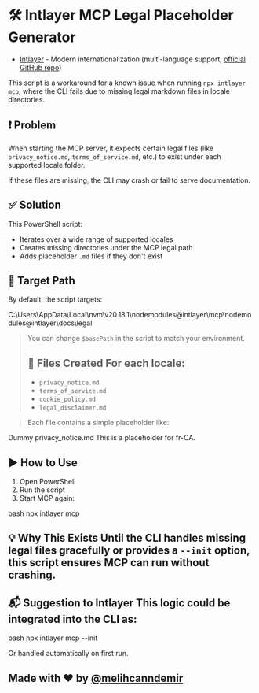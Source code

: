 # 🛠️ Intlayer MCP Legal Placeholder Generator


- [Intlayer](https://github.com/aymericzip/intlayer) - Modern internationalization (multi-language support, [official GitHub repo](https://github.com/aymericzip/intlayer))

This script is a workaround for a known issue when running `npx intlayer mcp`, where the CLI fails due to missing legal markdown files in locale directories.

## ❗ Problem

When starting the MCP server, it expects certain legal files (like `privacy_notice.md`, `terms_of_service.md`, etc.) to exist under each supported locale folder.

If these files are missing, the CLI may crash or fail to serve documentation.

## ✅ Solution

This PowerShell script:

- Iterates over a wide range of supported locales
- Creates missing directories under the MCP legal path
- Adds placeholder `.md` files if they don't exist

## 📂 Target Path

By default, the script targets:

C:\Users<your-user>\AppData\Local\nvm\v20.18.1\nodemodules@intlayer\mcp\nodemodules@intlayer\docs\legal

> You can change `$basePath` in the script to match your environment.
>
> ## 📄 Files Created For each locale:
>
> - `privacy_notice.md`
> - `terms_of_service.md`
> - `cookie_policy.md`
> - `legal_disclaimer.md`

> Each file contains a simple placeholder like:

Dummy privacy_notice.md
This is a placeholder for fr-CA.

## ▶️ How to Use 

1. Open PowerShell
2. Run the script
3. Start MCP again:

bash npx intlayer mcp

## 💡 Why This Exists Until the CLI handles missing legal files gracefully or provides a `--init` option, this script ensures MCP can run without crashing. 

## 📬 Suggestion to Intlayer This logic could be integrated into the CLI as:
bash npx intlayer mcp --init

Or handled automatically on first run. 

## Made with ❤️ by [@melihcanndemir](https://github.com/melihcanndemir)
